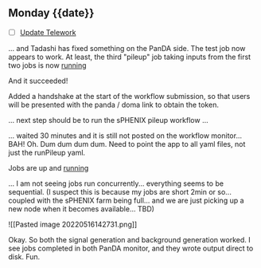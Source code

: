 ## Monday {{date}}

- [ ] [Update Telework](https://docs.google.com/spreadsheets/d/16AZZBiKL1s6eGgH2KFiJPnD8-TjRsC0HYy4Qdmbr358/edit#gid=0)

... and Tadashi has fixed something on the PanDA side.  The test job now appears to work.  At least, the third "pileup" job taking inputs from the first two jobs is now [running](https://panda-doma.cern.ch/tasks/?jeditaskid=66666|66664|66665)

And it succeeded!  

Added a handshake at the start of the workflow submission, so that users will be presented with the panda / doma link to obtain the token.

... next step should be to run the sPHENIX pileup workflow ...

... waited 30 minutes and it is still not posted on the workflow monitor...  BAH!  Oh.  Dum dum dum dum.  Need to point the app to all yaml files, not just the runPileup yaml.

Jobs are up and [running](https://panda-doma.cern.ch/tasks/?jeditaskid=66673|66674)

... I am not seeing jobs run concurrently... everything seems to be sequential.  (I suspect this is because my jobs are short 2min or so... coupled with the sPHENIX farm being full... and we are just picking up a new node when it becomes available... TBD)

![[Pasted image 20220516142731.png]]

Okay.  So both the signal generation and background generation worked.  I see jobs completed in both PanDA monitor, and they wrote output direct to disk.   Fun.